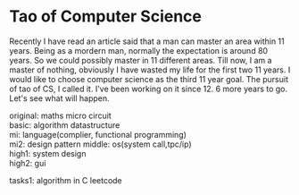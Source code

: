 #  Tao of Computer Science

Recently I have read an article said that a man can master an area within 11 years. Being as a mordern man, normally the expectation is around 80 years. So we could possibly master in 11 different areas. Till now, I am a master of nothing, obviously I have wasted my life for the first two 11 years. I would like to choose computer science as the third 11 year goal. The pursuit of tao of CS, I called it. I've been working on it since 12. 6 more years to go. Let's see what will happen.

original: maths micro circuit  
basic: algorithm datastructure  
mi: language(complier, functional programming)  
mi2: design pattern
middle: os(system call,tpc/ip)  
high1: system design   
high2: gui

tasks1: algorithm in C leetcode


